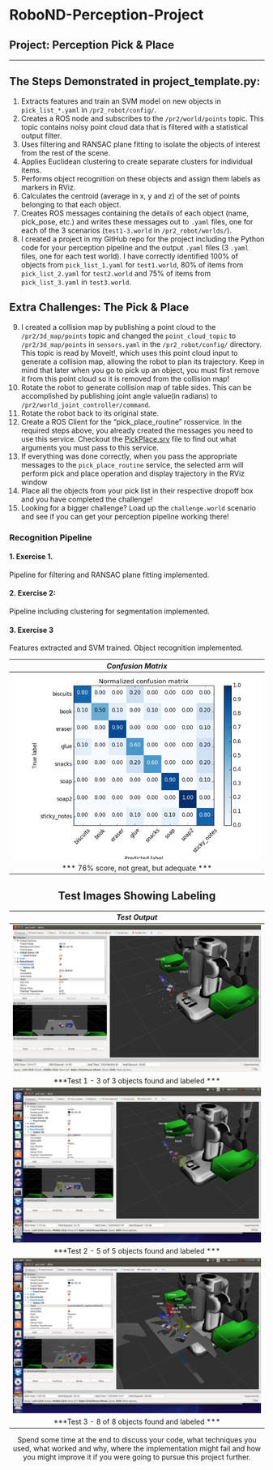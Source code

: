 # RoboND-Perception-Project
## Project: Perception Pick & Place

---

## The Steps Demonstrated in project_template.py:

1. Extracts features and train an SVM model on new objects in `pick_list_*.yaml` in `/pr2_robot/config/`. 
2. Creates a ROS node and subscribes to the `/pr2/world/points` topic. This topic contains noisy point cloud data that is filtered with a statistical output filter.
3. Uses filtering and RANSAC plane fitting to isolate the objects of interest from the rest of the scene.
4. Applies Euclidean clustering to create separate clusters for individual items.
5. Performs object recognition on these objects and assign them labels as markers in RViz.
6. Calculates the centroid (average in x, y and z) of the set of points belonging to that each object.
7. Creates ROS messages containing the details of each object (name, pick_pose, etc.) and writes these messages out to `.yaml` files, one for each of the 3 scenarios (`test1-3.world` in `/pr2_robot/worlds/`).
8. I created a project in my GitHub repo for the project including the Python code for your perception pipeline and the output `.yaml` files (3 `.yaml` files, one for each test world).  I have correctly identified 100% of objects from `pick_list_1.yaml` for `test1.world`, 80% of items from `pick_list_2.yaml` for `test2.world` and 75% of items from `pick_list_3.yaml` in `test3.world`.

## Extra Challenges: The Pick & Place

9. I created a collision map by publishing a point cloud to the `/pr2/3d_map/points` topic and changed the `point_cloud_topic` to `/pr2/3d_map/points` in `sensors.yaml` in the `/pr2_robot/config/` directory. This topic is read by Moveit!, which uses this point cloud input to generate a collision map, allowing the robot to plan its trajectory.  Keep in mind that later when you go to pick up an object, you must first remove it from this point cloud so it is removed from the collision map!
10. Rotate the robot to generate collision map of table sides. This can be accomplished by publishing joint angle value(in radians) to `/pr2/world_joint_controller/command`.
11. Rotate the robot back to its original state.
12. Create a ROS Client for the “pick_place_routine” rosservice.  In the required steps above, you already created the messages you need to use this service. Checkout the [PickPlace.srv](https://github.com/udacity/RoboND-Perception-Project/tree/master/pr2_robot/srv) file to find out what arguments you must pass to this service.
13. If everything was done correctly, when you pass the appropriate messages to the `pick_place_routine` service, the selected arm will perform pick and place operation and display trajectory in the RViz window
14. Place all the objects from your pick list in their respective dropoff box and you have completed the challenge!
15. Looking for a bigger challenge?  Load up the `challenge.world` scenario and see if you can get your perception pipeline working there!

### Recognition Pipeline

#### 1. Exercise 1. 

Pipeline for filtering and RANSAC plane fitting implemented.

#### 2. Exercise 2: 

Pipeline including clustering for segmentation implemented.  

#### 3. Exercise 3  

Features extracted and SVM trained.  Object recognition implemented.

<center>

| ***Confusion Matrix*** |
|:-------------:|
| ![Confusion Matrix](output/ConfusionMatrix.png) |
| *** 76% score, not great, but adequate *** |

## Test Images Showing Labeling

| ***Test Output*** |
|:-------------:|
| ![Test 1](output/test1aobjects.png) |
| ***Test 1 -  3 of 3 objects found and labeled *** |
| ![Test 2](output/test2aobjects.png) |
| ***Test 2 - 5 of 5 objects found and labeled *** |
| ![Test 3](output/test3aobjects.png) |
| ***Test 3 - 8 of 8 objects found and labeled *** |

Spend some time at the end to discuss your code, what techniques you used, what worked and why, where the implementation might fail and how you might improve it if you were going to pursue this project further.  



